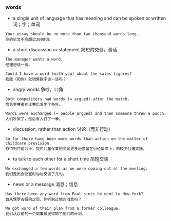 ### words 

- a single unit of language that has meaning and can be spoken or written
词；字；单词
```
Your essay should be no more than two thousand words long.
你的论文不应超过2000词。
``` 

- a short discussion or statement 简短的交谈，谈话

```
The manager wants a word.
经理想谈一谈。

Could I have a word (with you) about the sales figures?
我能（和你）就销售数字谈一谈吗？
```

- angry words 争吵，口角
```
Both competitors had words (= argued) after the match.
两名参赛者在比赛后发生了争吵。

Words were exchanged (= people argued) and then someone threw a punch.
人们吵架了，然后有人打了一拳。
```

- discussion, rather than action 讨论（而非行动）
```
So far there have been more words than action on the matter of childcare provision.
恐怕到目前为止，提供儿童保育的问题更多地停留在讨论层面上，而较少付诸实施。
```

- to talk to each other for a short time 简短交谈
```
We exchanged a few words as we were coming out of the meeting.
我们走出会议室时匆匆交谈了几句。
```

- news or a message 消息；信息
```
Has there been any word from Paul since he went to New York?
自从保罗去纽约之后，你听到过他的消息吗？

We got word of their plan from a former colleague.
我们从以前的一个同事那里得知了他们的计划。
```


























